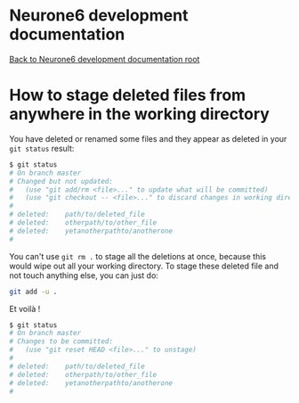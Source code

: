 # Neurone6 development documentation
[Back to Neurone6 development documentation root](../README.md)

# How to stage deleted files from anywhere in the working directory

You have deleted or renamed some files and they appear as deleted in your ```git status``` result:

```bash
$ git status
# On branch master
# Changed but not updated:
#   (use "git add/rm <file>..." to update what will be committed)
#   (use "git checkout -- <file>..." to discard changes in working directory)
#
# deleted:    path/to/deleted_file
# deleted:    otherpath/to/other_file
# deleted:    yetanotherpathto/anotherone
#
```

You can't use ```git rm .``` to stage all the deletions at once, because this would wipe out all your working directory.
To stage these deleted file and not touch anything else, you can just do:

```bash
git add -u .
```

Et voilà !

```bash
$ git status
# On branch master
# Changes to be committed:
#   (use "git reset HEAD <file>..." to unstage)
#
# deleted:    path/to/deleted_file
# deleted:    otherpath/to/other_file
# deleted:    yetanotherpathto/anotherone
#
```
